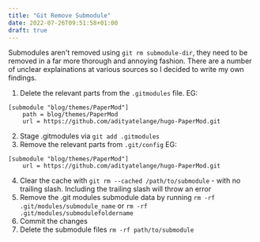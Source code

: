 ```yaml
---
title: "Git Remove Submodule"
date: 2022-07-26T09:51:58+01:00
draft: true
---
```


Submodules aren't removed using ```git rm submodule-dir```, they need to be removed in a far more thorough and annoying fashion.
There are a number of unclear explainations at various sources so I decided to write my own findings.

1. Delete the relevant parts from the ```.gitmodules``` file.
EG:
```
[submodule "blog/themes/PaperMod"]
	path = blog/themes/PaperMod
	url = https://github.com/adityatelange/hugo-PaperMod.git
```

2. Stage .gitmodules via ```git add .gitmodules```
3. Remove the relevant parts from ```.git/config```
EG:
```
[submodule "blog/themes/PaperMod"]
	url = https://github.com/adityatelange/hugo-PaperMod.git
```

4. Clear the cache with ```git rm --cached /path/to/submodule``` - with no trailing slash. Including the trailing slash will throw an error
5. Remove the .git modules submodule data by running ```rm -rf .git/modules/submodule_name``` or ```rm -rf .git/modules/submodulefoldername```
6. Commit the changes
7. Delete the submodule files ```rm -rf path/to/submodule```